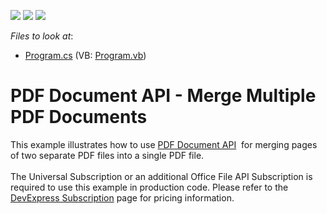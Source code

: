 <!-- default badges list -->
![](https://img.shields.io/endpoint?url=https://codecentral.devexpress.com/api/v1/VersionRange/128595598/17.1.3%2B)
[![](https://img.shields.io/badge/Open_in_DevExpress_Support_Center-FF7200?style=flat-square&logo=DevExpress&logoColor=white)](https://supportcenter.devexpress.com/ticket/details/T114298)
[![](https://img.shields.io/badge/📖_How_to_use_DevExpress_Examples-e9f6fc?style=flat-square)](https://docs.devexpress.com/GeneralInformation/403183)
<!-- default badges end -->
<!-- default file list -->
*Files to look at*:

* [Program.cs](./CS/PdfMergeExample/Program.cs) (VB: [Program.vb](./VB/PdfMergeExample/Program.vb))
<!-- default file list end -->
# PDF Document API - Merge Multiple PDF Documents


<p>This example illustrates how to use <a href="https://docs.devexpress.com/OfficeFileAPI/16491/pdf-document-api">PDF Document API</a>  for merging pages of two separate PDF files into a single PDF file.<br><br>The Universal Subscription or an additional Office File API Subscription is required to use this example in production code. Please refer to the <a href="https://www.devexpress.com/Subscriptions/">DevExpress Subscription</a> page for pricing information. </p>

<br/>


